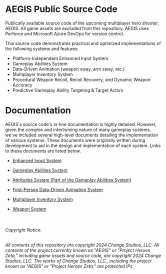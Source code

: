 # AEGIS Public Source Code
Publically available source code of the upcoming multiplayer hero shooter, AEGIS. All game assets are excluded from this repository. AEGIS uses Perforce and Microsoft Azure DevOps for version control.

This source code demonstrates practical and optimized implementations of the following systems and features:
* Platform-Independent Enhanced Input System
* Gameplay Abilities System
* Data-Driven Animation (weapon sway, arm sway, etc.)
* Multiplayer Inventory System 
* Procedural Weapon Recoil, Recoil Recovery, and Dynamic Weapon Accuracy
* Predictive Gameplay Ability Targeting & Target Actors

# Documentation
AEGIS's source code's in-line documentation is highly detailed. However, given the complex and intertwining nature of many gameplay systems, we've included several high-level documents detailing the implementation of various systems. These documents were originally written during development to aid in the design and implementation of each system. Links to these documents are listed below.

* [Enhanced Input System](https://docs.google.com/document/d/1wZI8yQDuqE7OUoI4g1JbzFK6ym1QLQexroySh6asws0/edit?usp=sharing)

* [Gameplay Abilities System](https://docs.google.com/document/d/1QVLLqep_kyMveA4BPtrHBR3YUdZdjxD_FooMWQ70YMo/edit?usp=sharing)

* [Attributes System (Part of the Gameplay Abilities System)](https://docs.google.com/document/d/1IDJvnW53IzzD8vg-SktYWbKc5AXeoO5QLk4M10t9krk/edit?usp=sharing)

* [First-Person Data-Driven Animation System](https://docs.google.com/document/d/1UV3R6dHHZ-cgM9uuNYQA9AEsfXvDAo_9y0Q19TcmRZ4/edit?usp=sharing)

* [Multiplayer Inventory System](https://docs.google.com/document/d/1fnCxjhPZ1-xgic89i3CLhVhz7a1V3F_KhbTavQG-TlQ/edit?usp=sharing)

* [Weapon System](https://docs.google.com/document/d/1UPuFGa1AzkVqBJm7f0dcJqDYkiCXFL74vcffnDUElQI/edit?usp=sharing)

<br/>

<h6>Copyright Notice:

\
All contents of this repository are copyright 2024 Change Studios, LLC. All contents of the project currently known as "AEGIS" or "Project Heroes Zeta," including game assets and source code, are copyright 2024 Change Studios, LLC. The works of Change Studios, LLC., including the project known as "AEGIS" or "Project Heroes Zeta," are protected IPs.</h6>

